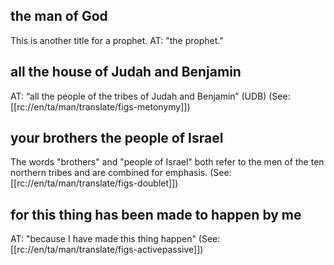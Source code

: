 ## the man of God ##

This is another title for a prophet. AT: "the prophet."

## all the house of Judah and Benjamin ##

AT: “all the people of the tribes of Judah and Benjamin” (UDB) (See: [[rc://en/ta/man/translate/figs-metonymy]])

## your brothers the people of Israel ##

The words "brothers" and "people of Israel" both refer to the men of the ten northern tribes and are combined for emphasis. (See: [[rc://en/ta/man/translate/figs-doublet]])

## for this thing has been made to happen by me ##

AT: "because I have made this thing happen" (See: [[rc://en/ta/man/translate/figs-activepassive]])